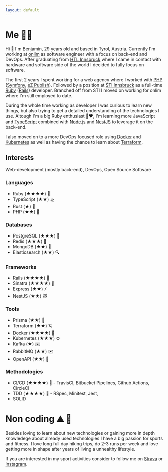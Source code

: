 ```yaml
---
layout: default
---
```

# Me 👨‍💻

Hi 👋 I'm Benjamin, 29 years old and based in Tyrol, Austria. Currently I'm working at [onlim](https://onlim.com/) as software engineer with a focus on back-end and DevOps.
After graduating from [HTL Innsbruck](https://htlinn.ac.at/) where I came in contact with hardware and software side of the world I decided to fully focus on software.

The first 2 years I spent working for a web agency where I worked with [PHP](https://www.php.net/) ([Symfony](https://symfony.com/), [eZ Publish](https://github.com/ezsystems/ezpublish-community)).
Followed by a position at [STI Innsbruck](https://www.sti-innsbruck.at/) as a full-time [Ruby](https://www.ruby-lang.org/en/) ([Rails](https://rubyonrails.org/)) developer. Branched off from STI I moved on working for onlim where I'm still employed to date.

During the whole time working as developer I was curious to learn new things, but also trying to get a detailed understanding of the technologies I use. Altough I'm a big Ruby enthusiast 💎❤️, I'm learning more JavaScript and [TypeScript](https://www.typescriptlang.org/) combined with [Node.js](https://nodejs.dev/) and [NestJS](https://nestjs.com) to leverage it on the back-end.

I also moved on to a more DevOps focused role using [Docker](https://www.docker.com/) and [Kubernetes](https://kubernetes.io/) as well as having the chance to learn about [Terraform](https://www.terraform.io/).

## Interests

Web-development (mostly back-end), DevOps, Open Source Software

### Languages

- Ruby (★★★★) 💎
- TypeScript (★★) 🛸
- Rust (★) 🦀
- PHP (★★) 🐘

### Databases

- PostgreSQL (★★★) 🐘
- Redis (★★★) 🔑
- MongoDB (★★) 📄
- Elasticsearch (★★) 🔍

### Frameworks

- Rails (★★★★) 🚅
- Sinatra (★★★★) 🤠
- Express (★★) ⚡️
- NestJS (★★) 🐱

### Tools

- Prisma (★★) 🚀
- Terraform (★★) 🪐
- Docker (★★★★) 🕋
- Kubernetes (★★★) ⚙️
- Kafka (★) ✉️
- RabbitMQ (★★) ✉️
- OpenAPI (★★) 📃

### Methodologies

- CI/CD (★★★★) 🚢 - TravisCI, Bitbucket Pipelines, Github Actions, CircleCI
- TDD (★★★★) 🔬 - RSpec, Minitest, Jest,
- SOLID

# Non coding ⛰️ 🏃

Besides loving to learn about new technologies or gaining more in depth knowledege about already used technologies I have a big passion for sports and fitness.
I love long full day hiking trips, do 2-3 runs per week and love getting more in shape after years of living a unhealthy lifestyle.

If you are interested in my sport activities consider to follow me on [Strava](https://www.strava.com/athletes/70701998) or [Instagram](https://www.instagram.com/bk_cupra/).
